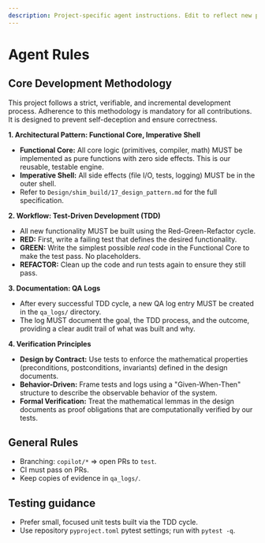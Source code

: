```yaml
---
description: Project-specific agent instructions. Edit to reflect new project rules.
---
```


# Agent Rules

## Core Development Methodology
This project follows a strict, verifiable, and incremental development process. Adherence to this methodology is mandatory for all contributions. It is designed to prevent self-deception and ensure correctness.

**1. Architectural Pattern: Functional Core, Imperative Shell**
   - **Functional Core:** All core logic (primitives, compiler, math) MUST be implemented as pure functions with zero side effects. This is our reusable, testable engine.
   - **Imperative Shell:** All side effects (file I/O, tests, logging) MUST be in the outer shell.
   - Refer to `Design/shim_build/17_design_pattern.md` for the full specification.

**2. Workflow: Test-Driven Development (TDD)**
   - All new functionality MUST be built using the Red-Green-Refactor cycle.
   - **RED:** First, write a failing test that defines the desired functionality.
   - **GREEN:** Write the simplest possible *real* code in the Functional Core to make the test pass. No placeholders.
   - **REFACTOR:** Clean up the code and run tests again to ensure they still pass.

**3. Documentation: QA Logs**
   - After every successful TDD cycle, a new QA log entry MUST be created in the `qa_logs/` directory.
   - The log MUST document the goal, the TDD process, and the outcome, providing a clear audit trail of what was built and why.

**4. Verification Principles**
   - **Design by Contract:** Use tests to enforce the mathematical properties (preconditions, postconditions, invariants) defined in the design documents.
   - **Behavior-Driven:** Frame tests and logs using a "Given-When-Then" structure to describe the observable behavior of the system.
   - **Formal Verification:** Treat the mathematical lemmas in the design documents as proof obligations that are computationally verified by our tests.

## General Rules
- Branching: `copilot/*` => open PRs to `test`.
- CI must pass on PRs.
- Keep copies of evidence in `qa_logs/`.

## Testing guidance
- Prefer small, focused unit tests built via the TDD cycle.
- Use repository `pyproject.toml` pytest settings; run with `pytest -q`.

